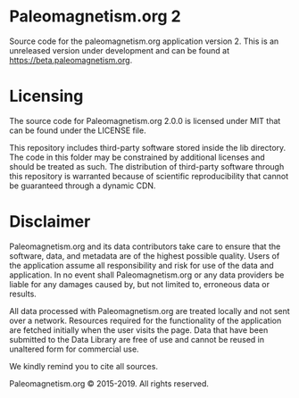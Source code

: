 # Paleomagnetism.org 2

Source code for the paleomagnetism.org application version 2. This is an unreleased version under development and can be found at https://beta.paleomagnetism.org.

# Licensing

The source code for Paleomagnetism.org 2.0.0 is licensed under MIT that can be found under the LICENSE file.

This repository includes third-party software stored inside the lib directory. The code in this folder may be constrained by additional licenses and should be treated as such. The distribution of third-party software through this repository is warranted because of scientific reproducibility that cannot be guaranteed through a dynamic CDN.

# Disclaimer

Paleomagnetism.org and its data contributors take care to ensure that the software, data, and metadata are of the highest possible quality. Users of the application assume all responsibility and risk for use of the data and application. In no event shall Paleomagnetism.org or any data providers be liable for any damages caused by, but not limited to, erroneous data or results.

All data processed with Paleomagnetism.org are treated locally and not sent over a network. Resources required for the functionality of the application are fetched initially when the user visits the page. Data that have been submitted to the Data Library are free of use and cannot be reused in unaltered form for commercial use.

We kindly remind you to cite all sources.

Paleomagnetism.org © 2015-2019. All rights reserved.